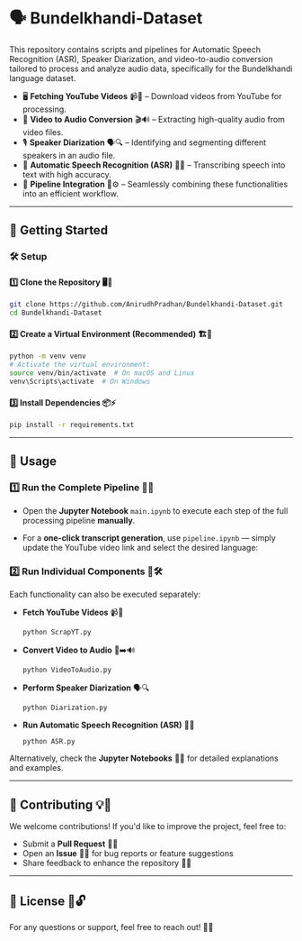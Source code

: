 # 🗣️ Bundelkhandi-Dataset

This repository contains scripts and pipelines for Automatic Speech Recognition (ASR), Speaker Diarization, and video-to-audio conversion tailored to process and analyze audio data, specifically for the Bundelkhandi language dataset.

- 🖥️ **Fetching YouTube Videos** 📹🔗 – Download videos from YouTube for processing.
- 🎥 **Video to Audio Conversion** 🎬🔊 – Extracting high-quality audio from video files.
- 🎙️ **Speaker Diarization** 🗣️🔍 – Identifying and segmenting different speakers in an audio file.
- 📝 **Automatic Speech Recognition (ASR)** 🎤📝 – Transcribing speech into text with high accuracy.
- 🔗 **Pipeline Integration** 🔄⚙️ – Seamlessly combining these functionalities into an efficient workflow.

---

## 🚀 Getting Started

### 🛠️ Setup

#### 1️⃣ Clone the Repository 🖥️📂
```bash
git clone https://github.com/AnirudhPradhan/Bundelkhandi-Dataset.git
cd Bundelkhandi-Dataset
```

#### 2️⃣ Create a Virtual Environment (Recommended) 🏗️🐍
```bash
python -m venv venv
# Activate the virtual environment:
source venv/bin/activate  # On macOS and Linux
venv\Scripts\activate  # On Windows
```

#### 3️⃣ Install Dependencies 📦⚡
```bash
pip install -r requirements.txt
```
---

## 🎯 Usage

### 1️⃣ Run the Complete Pipeline 🚀🔄

- Open the **Jupyter Notebook** `main.ipynb` to execute each step of the full processing pipeline **manually**.

- For a **one-click transcript generation**, use `pipeline.ipynb` — simply update the YouTube video link and select the desired language:

### 2️⃣ Run Individual Components 🔧🛠️
Each functionality can also be executed separately:

- **Fetch YouTube Videos** 📹🔗
  ```bash
  python ScrapYT.py
  ```
- **Convert Video to Audio** 🎥➡️🔊
  ```bash
  python VideoToAudio.py
  ```
- **Perform Speaker Diarization** 🗣️🔍
  ```bash
  python Diarization.py
  ```
- **Run Automatic Speech Recognition (ASR)** 🎤📝
  ```bash
  python ASR.py
  ```

Alternatively, check the **Jupyter Notebooks** 📓🔬 for detailed explanations and examples.

---

## 🤝 Contributing 💡🚀
We welcome contributions! If you'd like to improve the project, feel free to:

- Submit a **Pull Request** 📌🔧
- Open an **Issue** 🐛📢 for bug reports or feature suggestions
- Share feedback to enhance the repository 🚀💬

---

## 📜 License 📝🔓
For any questions or support, feel free to reach out! 🚀😊

